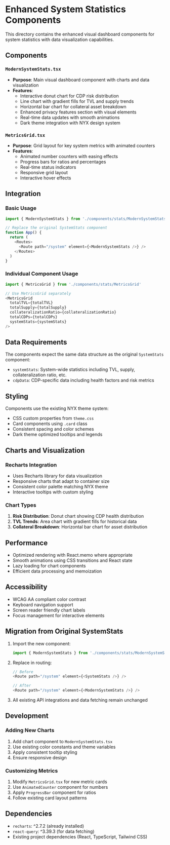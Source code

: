 # Enhanced System Statistics Components

This directory contains the enhanced visual dashboard components for system statistics with data visualization capabilities.

## Components

### `ModernSystemStats.tsx`
- **Purpose**: Main visual dashboard component with charts and data visualization
- **Features**:
  - Interactive donut chart for CDP risk distribution
  - Line chart with gradient fills for TVL and supply trends
  - Horizontal bar chart for collateral asset breakdown
  - Enhanced privacy features section with visual elements
  - Real-time data updates with smooth animations
  - Dark theme integration with NYX design system

### `MetricsGrid.tsx`
- **Purpose**: Grid layout for key system metrics with animated counters
- **Features**:
  - Animated number counters with easing effects
  - Progress bars for ratios and percentages
  - Real-time status indicators
  - Responsive grid layout
  - Interactive hover effects

## Integration

### Basic Usage

```typescript
import { ModernSystemStats } from './components/stats/ModernSystemStats'

// Replace the original SystemStats component
function App() {
  return (
    <Routes>
      <Route path="/system" element={<ModernSystemStats />} />
    </Routes>
  )
}
```

### Individual Component Usage

```typescript
import { MetricsGrid } from './components/stats/MetricsGrid'

// Use MetricsGrid separately
<MetricsGrid 
  totalTVL={totalTVL}
  totalSupply={totalSupply}
  collateralizationRatio={collateralizationRatio}
  totalCDPs={totalCDPs}
  systemStats={systemStats}
/>
```

## Data Requirements

The components expect the same data structure as the original `SystemStats` component:

- `systemStats`: System-wide statistics including TVL, supply, collateralization ratio, etc.
- `cdpData`: CDP-specific data including health factors and risk metrics

## Styling

Components use the existing NYX theme system:
- CSS custom properties from `theme.css`
- Card components using `.card` class
- Consistent spacing and color schemes
- Dark theme optimized tooltips and legends

## Charts and Visualization

### Recharts Integration
- Uses Recharts library for data visualization
- Responsive charts that adapt to container size
- Consistent color palette matching NYX theme
- Interactive tooltips with custom styling

### Chart Types
1. **Risk Distribution**: Donut chart showing CDP health distribution
2. **TVL Trends**: Area chart with gradient fills for historical data
3. **Collateral Breakdown**: Horizontal bar chart for asset distribution

## Performance

- Optimized rendering with React.memo where appropriate
- Smooth animations using CSS transitions and React state
- Lazy loading for chart components
- Efficient data processing and memoization

## Accessibility

- WCAG AA compliant color contrast
- Keyboard navigation support
- Screen reader friendly chart labels
- Focus management for interactive elements

## Migration from Original SystemStats

1. Import the new component:
   ```typescript
   import { ModernSystemStats } from './components/stats/ModernSystemStats'
   ```

2. Replace in routing:
   ```typescript
   // Before
   <Route path="/system" element={<SystemStats />} />
   
   // After  
   <Route path="/system" element={<ModernSystemStats />} />
   ```

3. All existing API integrations and data fetching remain unchanged

## Development

### Adding New Charts

1. Add chart component to `ModernSystemStats.tsx`
2. Use existing color constants and theme variables
3. Apply consistent tooltip styling
4. Ensure responsive design

### Customizing Metrics

1. Modify `MetricsGrid.tsx` for new metric cards
2. Use `AnimatedCounter` component for numbers
3. Apply `ProgressBar` component for ratios
4. Follow existing card layout patterns

## Dependencies

- `recharts`: ^2.7.2 (already installed)
- `react-query`: ^3.39.3 (for data fetching)
- Existing project dependencies (React, TypeScript, Tailwind CSS)